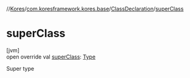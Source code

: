 //[Kores](../../../index.md)/[com.koresframework.kores.base](../index.md)/[ClassDeclaration](index.md)/[superClass](super-class.md)

# superClass

[jvm]\
open override val [superClass](super-class.md): [Type](https://docs.oracle.com/javase/8/docs/api/java/lang/reflect/Type.html)

Super type
